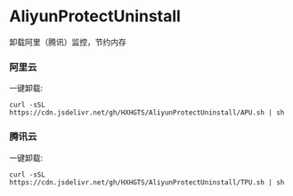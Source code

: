 # AliyunProtectUninstall

卸载阿里（腾讯）监控，节约内存

### 阿里云
一键卸载:

`curl -sSL https://cdn.jsdelivr.net/gh/HXHGTS/AliyunProtectUninstall/APU.sh | sh`

### 腾讯云
一键卸载:

`curl -sSL https://cdn.jsdelivr.net/gh/HXHGTS/AliyunProtectUninstall/TPU.sh | sh`


